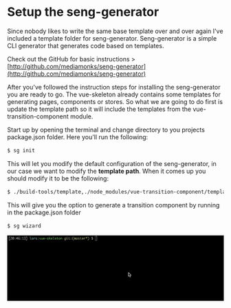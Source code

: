# Setup the seng-generator
Since nobody likes to write the same base template over and over again I've included a template folder for seng-generator. Seng-generator is a simple CLI generator that generates code based on templates.

Check out the GitHub for basic instructions > [http://github.com/mediamonks/seng-generator](http://github.com/mediamonks/seng-generator)

After you've followed the instruction steps for installing the seng-generator you are ready to go. The vue-skeleton already contains some templates for generating pages, components or stores. So what we are going to do first is update the template path so it will include the templates from the vue-transition-component module.

Start up by opening the terminal and change directory to you projects package.json folder.
Here you'll run the following:

```bash
$ sg init
```

This will let you modify the default configuration of the seng-generator, in our case we want to modify the **template path**. When it comes up you should modify it to be the following:

```bash
$ ./build-tools/template,./node_modules/vue-transition-component/template
```

This will give you the option to generate a transition component by running in the package.json folder

```bash
$ sg wizard
```

![vue-transition-component](image/setup-seng-generator.gif)

